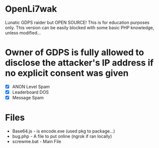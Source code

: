 # OpenLi7wak
Lunatic GDPS raider but OPEN SOURCE!
This is for education purposes only.
This version can be easily blocked with some basic PHP knowledge, unless modified...

# Owner of GDPS is fully allowed to disclose the attacker's IP address if no explicit consent was given 

- [x] ANON Level Spam
- [x] Leaderboard DOS
- [x] Message Spam

# Files
- Base64.js - is encode.exe (used pkg to package...)
- bug.php - A file to put online (ngrok if ran locally)
- screwme.bat - Main File
